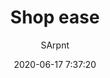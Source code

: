 ---
title: Shop ease
author:
  - SArpnt
description: Makes shop/chat log opening and closing look nicer
date: 2020-06-17 7:37:20
buttons:
  - name: Install
    href: https://github.com/SArpnt/Shop-ease/raw/master/Shop%20ease.user.js
  - type: 1
    name: Source
    href: https://github.com/SArpnt/Shop-ease/
userscript: true
recommend: false
broken: true
customData:
  cardboard: required
---